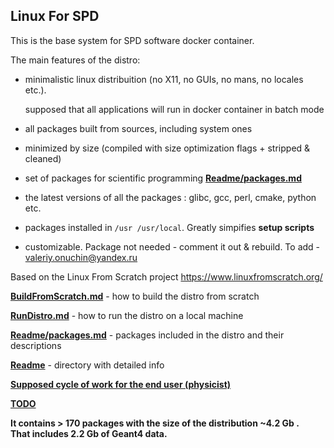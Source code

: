 ## Linux For SPD

This is the base system for SPD software docker container.

The main features of the distro:
- minimalistic linux distribuition (no X11, no GUIs, no mans, no locales etc.).
    
  supposed that all applications will run in docker container in batch mode
- all packages built from sources, including system ones
- minimized by size (compiled with size optimization flags + stripped & cleaned) 
- set of packages for scientific programming <b>[Readme/packages.md](Readme/packages.md)</b>
- the latest versions of all the packages : glibc, gcc, perl, cmake, python etc.
- packages installed in <code>/usr /usr/local</code>. Greatly simpifies <b>setup scripts</b>
- customizable. Package not needed - comment it out & rebuild. To add  - valeriy.onuchin@yandex.ru 

Based on the Linux From Scratch project https://www.linuxfromscratch.org/

<b>[BuildFromScratch.md](BuildFromScratch.md)</b> - how to build the distro from scratch

<b>[RunDistro.md](RunDistro.md)</b> - how to run the distro on a local machine

<b>[Readme/packages.md](Readme/packages.md)</b> - packages included in the distro and their descriptions

<b>[Readme](Readme)</b> - directory with detailed info

<b>[Supposed cycle of work for the end user (physicist)](UserDevCycle.md)

<b>[TODO](TODO.md)</b>

It contains <b> > 170</b> packages with the size of the distribution <b>~4.2 Gb </b>.</br>
That includes <b>2.2 Gb </b> of Geant4 data. 
